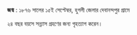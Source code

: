 __জন্ম__ : ১৮৭৬ সালের ১৫ই সেপ্টেম্বর,
হুগলী জেলার দেবানন্দপুর গ্রামে


২৪ বছর বয়সে সন্ন্যাস গ্রহণের জন্য গৃহত্যাগ করেন। 


